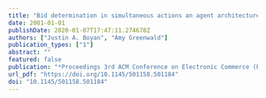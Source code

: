 ```yaml
---
title: "Bid determination in simultaneous actions an agent architecture"
date: 2001-01-01
publishDate: 2020-01-07T17:47:11.274678Z
authors: ["Justin A. Boyan", "Amy Greenwald"]
publication_types: ["1"]
abstract: ""
featured: false
publication: "*Proceedings 3rd ACM Conference on Electronic Commerce (EC-2001), Tampa, Florida, USA, October 14-17, 2001*"
url_pdf: "https://doi.org/10.1145/501158.501184"
doi: "10.1145/501158.501184"
---
```



